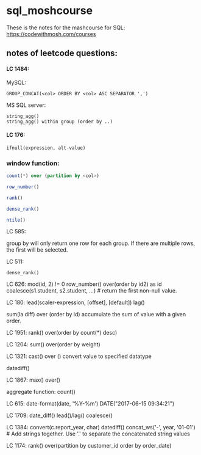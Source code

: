 # sql_moshcourse

These is the notes for the mashcourse for SQL:
https://codewithmosh.com/courses

## notes of leetcode questions:

#### LC 1484:

MySQL:

```MySQL
GROUP_CONCAT(<col> ORDER BY <col> ASC SEPARATOR ',')
```

MS SQL server:

```MySQL
string_agg() 
string_agg() within group (order by ..)
```

#### LC 176:

```MySQL
ifnull(expression, alt-value)
```


### window function: 

```SQL
count(*) over (partition by <col>)

row_number()

rank()

dense_rank()

ntile()
```

LC 585:

group by will only return one row for each group. If there are multiple rows, the first will be selected.

LC 511:

```MySQL
dense_rank()
```

LC 626:
mod(id, 2) != 0
row_number() over(order by id2) as id
coalesce(s1.student, s2.student, ...) # return the first non-null value.

LC 180:
lead(scaler-expression, [offset], [default])
lag()

sum(la diff) over (order by id)
accumulate the sum of value with a given order.

LC 1951:
rank() over(order by count(*) desc)

LC 1204:
sum() over(order by weight)

LC 1321:
cast() over ()
convert value to specified datatype

datediff()

LC 1867:
max() over()

aggregate function:
count()

LC 615:
date-format(date, '%Y-%m')
DATE("2017-06-15 09:34:21")

LC 1709:
date_diff()
lead()/lag()
coalesce()



LC 1384:
convert(c.report_year, char)
datediff()
concat_ws('-', year, '01-01') # Add strings together. Use '.' to separate the concatenated string values

LC 1174:
rank() over(partition by customer_id order by order_date) 




